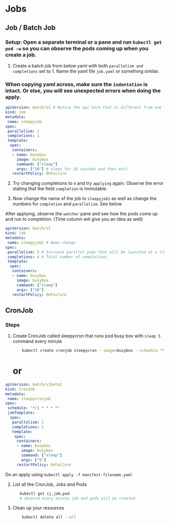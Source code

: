 # Jobs

## Job / Batch Job

### Setup: Open a separate terminal or a pane and run `kubectl get pod -w` so you can observe the pods coming up when you create a job.

1. Create a batch job from below yaml with both `parallelism and completions` set to 1. Name the yaml file `job.yaml` or something similar.

### When copying yaml across, make sure the `indentation` is intact. Or else, you will see unexpected errors when doing the apply.

```yaml
apiVersion: batch/v1 # Notice the api here that is different from one for deployment.
kind: Job
metadata:
 name: sleepyjob
spec:
 parallelism: 1
 completions: 1
 template:
  spec:
   containers:
   - name: busybox
     image: busybox
     command: ["sleep"]
     args: ["10"] # sleep for 10 seconds and then exit
   restartPolicy: OnFailure
```

2. Try changing completions to `4` and try `applying` again. Observe the error stating that the field `completion` is immutable.

3. Now change the name of the job to `sleepyjob2` as well as change the numbers for `completion` and `parallelism`. See below

After applying, observe the `watcher` pane and see how the pods come up and run to completion. (Time column will give you an idea as well)

```yaml
apiVersion: batch/v1
kind: Job
metadata:
 name: sleepyjob2 # Name change
spec:
 parallelism: 2 # Increase parallel pods that will be launched at a time
 completions: 4 # Total number of completions
 template:
  spec:
   containers:
   - name: busybox
     image: busybox
     command: ["sleep"]
     args: ["10"]
   restartPolicy: OnFailure
```

## CronJob
### Steps

1. Create CronJob called sleepycron that runs pod busy box with ```sleep 5``` command every minute

    ```bash    
        kubectl create cronjob sleepycron --image=busybox --schedule "*/1 * * * *" -- sleep 5        
    ```
    # or

```yaml
apiVersion: batch/v1beta1
kind: CronJob
metadata:
 name: sleepycronjob
spec:
 schedule: "*/1 * * * *"
 jobTemplate:
  spec:
   parallelism: 1
   completions: 1
   template:
    spec:
     containers:
     - name: busybox
       image: busybox
       command: ["sleep"]
       args: ["5"]
     restartPolicy: OnFailure
```
 Do an apply using `kubectl apply -f manifest-filename.yaml`
 
2. List all the CronJob, Jobs and Pods

    ```bash
       kubectl get cj,job,pod
       # observe every minute job and pods will be created
    ```

3. Clean up your resources

    ```bash
        kubectl delete all --all
    ```
